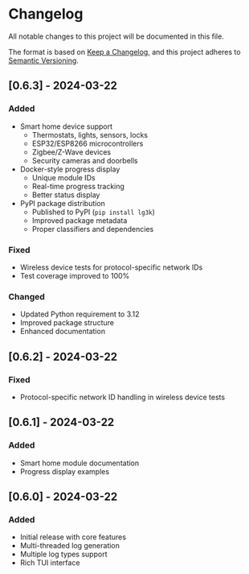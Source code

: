 # Changelog

All notable changes to this project will be documented in this file.

The format is based on [Keep a Changelog](https://keepachangelog.com/en/1.0.0/),
and this project adheres to [Semantic Versioning](https://semver.org/spec/v2.0.0.html).

## [0.6.3] - 2024-03-22

### Added
- Smart home device support
  - Thermostats, lights, sensors, locks
  - ESP32/ESP8266 microcontrollers
  - Zigbee/Z-Wave devices
  - Security cameras and doorbells
- Docker-style progress display
  - Unique module IDs
  - Real-time progress tracking
  - Better status display
- PyPI package distribution
  - Published to PyPI (`pip install lg3k`)
  - Improved package metadata
  - Proper classifiers and dependencies

### Fixed
- Wireless device tests for protocol-specific network IDs
- Test coverage improved to 100%

### Changed
- Updated Python requirement to 3.12
- Improved package structure
- Enhanced documentation

## [0.6.2] - 2024-03-22

### Fixed
- Protocol-specific network ID handling in wireless device tests

## [0.6.1] - 2024-03-22

### Added
- Smart home module documentation
- Progress display examples

## [0.6.0] - 2024-03-22

### Added
- Initial release with core features
- Multi-threaded log generation
- Multiple log types support
- Rich TUI interface
